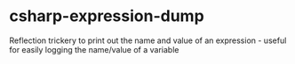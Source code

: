 csharp-expression-dump
======================

Reflection trickery to print out the name and value of an expression - useful for easily logging the name/value of a variable
